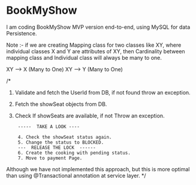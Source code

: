 # BookMyShow
I am coding BookMyShow MVP version end-to-end, using MySQL for data Persistence.

Note :- if we are creating Mapping class for two classes like XY, where individual classes X and Y are attributes of XY, then
Cardinality between mapping class and Individual class will always be many to one.

XY  --> X (Many to One)
XY  --> Y (Many to One)

/*
1. Validate and fetch the UserId from DB, if not found throw an exception.
2. Fetch the showSeat objects from DB.
3. Check If showSeats are available, if not Throw an exception.

        -----  TAKE A LOOK ----

        4. Check the showSeat status again.
        5. Change the status to BLOCKED.
        ---  RELEASE THE LOCK  ------
        6. Create the cooking with pending status.
        7. Move to payment Page.

Although we have not implemented this approach, but this is more optimal than using @Transactional annotation at service layer.
*/